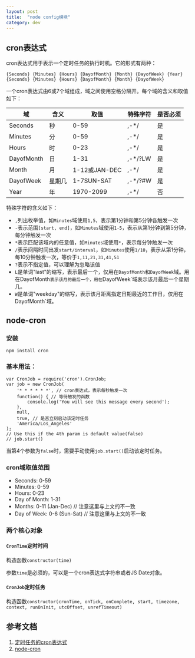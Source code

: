 ```yaml
---
layout: post
title:  "node config模块"
category: dev
---
```


## cron表达式

cron表达式用于表示一个定时任务的执行时机。它的形式有两种：
```
{Seconds} {Minutes} {Hours} {DayofMonth} {Month} {DayofWeek} {Year}
{Seconds} {Minutes} {Hours} {DayofMonth} {Month} {DayofWeek}
```
一个cron表达式由6或7个域组成，域之间使用空格分隔开。每个域的含义和取值如下：

域|含义|取值|特殊字符|是否必须
-|-|-|-|-|
Seconds|秒|0-59|,-*/|是
Minutes|分|0-59|,-*/|是
Hours|时|0-23|,-*/|是
DayofMonth|日|1-31|,-*/?LW|是
Month|月|1-12或JAN-DEC|,-*/|是
DayofWeek|星期几|1-7SUN-SAT|,-*/?#W|是
Year|年|1970-2099|,-*/|否

特殊字符的含义如下：
- `,`列出枚举值，如`Minutes`域使用`1,5`，表示第1分钟和第5分钟各触发一次
- `-`表示范围`[start, end]`，如`Minutes`域使用`1-5`，表示从第1分钟到第5分钟，每分钟触发一次
- `*`表示匹配该域内的任意值，如`Minutes`域使用`*`，表示每分钟触发一次
- `/`表示间隔时间出发`start/interval`，如`Minutes`使用`1/10`，表示从第1分钟，每10分钟触发一次，等价于`1,11,21,31,41,51`
- `?`表示不指定值，可以理解为忽略该值
- `L`是单词"last"的缩写，表示最后一个，仅用在`DayofMonth`和`DayofWeek`域。用在DayofMonth`表示该月的最后一个，用在`DayofWeek`域表示该月最后一个星期几。
- `W`是单词"weekday"的缩写，表示该月距离指定日期最近的工作日，仅用在DayofMonth`域。

## node-cron

### 安装
```
npm install cron
```
### 基本用法：
```
var CronJob = require('cron').CronJob;
var job = new CronJob(
	'* * * * * *', // cron表达式，表示每秒触发一次
	function() { // 等待触发的函数
		console.log('You will see this message every second');
	},
	null,
	true, // 是否立刻启动该定时任务
	'America/Los_Angeles'
);
// Use this if the 4th param is default value(false)
// job.start()
```
当第4个参数为`false`时，需要手动使用`job.start()`启动该定时任务。

### cron域取值范围
- Seconds: 0-59
- Minutes: 0-59
- Hours: 0-23
- Day of Month: 1-31
- Months: 0-11 (Jan-Dec) // 注意这里与上文的不一致
- Day of Week: 0-6 (Sun-Sat) // 注意这里与上文的不一致

### 两个核心对象
#### `CronTime`定时时间

构造函数`constructor(time)`

参数`time`是必须的，可以是一个cron表达式字符串或者JS Date对象。

#### `CronJob`定时任务

构造函数`constructor(cronTime, onTick, onComplete, start, timezone, context, runOnInit, utcOffset, unrefTimeout)`



## 参考文档

1. [定时任务的cron表达式](https://zhuanlan.zhihu.com/p/163050320)
2. [node-cron](https://www.npmjs.com/package/cron)